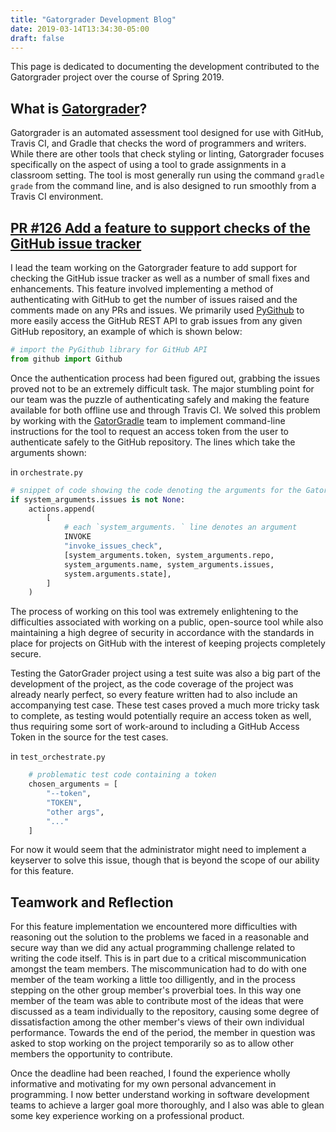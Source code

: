 ```yaml
---
title: "Gatorgrader Development Blog"
date: 2019-03-14T13:34:30-05:00
draft: false
---
```


This page is dedicated to documenting the development contributed to the
Gatorgrader project over the course of Spring 2019.

## What is [Gatorgrader](https://GitHub.com/GatorEducator/gatorgrader)?

Gatorgrader is an automated assessment tool designed for use with GitHub,
Travis CI, and Gradle that checks the word of programmers and writers.
While there are other tools that check styling or linting, Gatorgrader
focuses specifically on the aspect of using a tool to grade assignments in a
classroom setting. The tool is most generally run using the command
`gradle grade` from the command line, and is also designed to run smoothly
from a Travis CI environment.

## [PR #126 Add a feature to support checks of the GitHub issue tracker](https://github.com/GatorEducator/gatorgrader/pull/126)

I lead the team working on the Gatorgrader feature to add support for checking the
GitHub issue tracker as well as a number of small fixes and enhancements. This
feature involved implementing a method of authenticating with GitHub to get the
number of issues raised and the comments made on any PRs and issues. We primarily
used [PyGithub](https://pypi.org/project/PyGithub/) to more easily access the
GitHub REST API to grab issues from any given GitHub repository, an example of
which is shown below:

```Python
# import the PyGithub library for GitHub API
from github import Github
```

Once the authentication process had been figured out, grabbing the issues proved
not to be an extremely difficult task. The major stumbling point for our team was
the puzzle of authenticating safely and making the feature available for both
offline use and through Travis CI. We solved this problem by working with the
[GatorGradle](https://github.com/GatorEducator/gatorgradle) team to implement
command-line instructions for the tool to request an access token from the user
to authenticate safely to the GitHub repository. The lines which take the
arguments shown:

in `orchestrate.py`

```Python
# snippet of code showing the code denoting the arguments for the GatorGrader run
if system_arguments.issues is not None:
	actions.append(
		[
			# each `system_arguments. ` line denotes an argument
			INVOKE
			"invoke_issues_check",
			[system_arguments.token, system_arguments.repo,
			system_arguments.name, system_arguments.issues,
			system.arguments.state],
		]
	)
```

The process of working on this tool was extremely enlightening to the difficulties
associated with working on a public, open-source tool while also maintaining a
high degree of security in accordance with the standards in place for projects
on GitHub with the interest of keeping projects completely secure.

Testing the GatorGrader project using a test suite was also a big part of the
development of the project, as the code coverage of the project was already
nearly perfect, so every feature written had to also include an accompanying
test case. These test cases proved a much more tricky task to complete, as testing
would potentially require an access token as well, thus requiring some sort of
work-around to including a GitHub Access Token in the source for the test cases.

in `test_orchestrate.py`

```Python
	# problematic test code containing a token
	chosen_arguments = [
		"--token",
		"TOKEN",
		"other args",
		"..."
	]
```

For now it would seem that the administrator might need to implement a keyserver
to solve this issue, though that is beyond the scope of our ability for this
feature.

## Teamwork and Reflection

For this feature implementation we encountered more difficulties with reasoning
out the solution to the problems we faced in a reasonable and secure way than
we did any actual programming challenge related to writing the code itself. This
is in part due to a critical miscommunication amongst the team members. The
miscommunication had to do with one member of the team working a little too
dilligently, and in the process stepping on the other group member's proverbial
toes. In this way one member of the team was able to contribute most of the ideas
that were discussed as a team individually to the repository, causing some degree
of dissatisfaction among the other member's views of their own individual
performance. Towards the end of the period, the member in question was asked to
stop working on the project temporarily so as to allow other members the
opportunity to contribute. 

Once the deadline had been reached, I found the experience wholly informative
and motivating for my own personal advancement in programming. I now better
understand working in software development teams to achieve a larger goal more
thoroughly, and I also was able to glean some key experience working on a
professional product.
